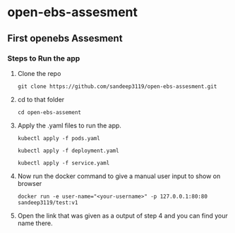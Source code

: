 # open-ebs-assesment
## First openebs Assesment

### Steps to Run the app
 1. Clone the repo
 
       ```git clone https://github.com/sandeep3119/open-ebs-assesment.git```
  
 2. cd to that folder
 
      ```cd open-ebs-assement```
  
 3. Apply the .yaml files to run the app.
 
      ```kubectl apply -f pods.yaml```
  
      ```kubectl apply -f deployment.yaml```
  
      ```kubectl apply -f service.yaml```
  
 4. Now run the docker command to give a manual user input to show on browser
 
      ```docker run -e user-name="<your-username>" -p 127.0.0.1:80:80 sandeep3119/test:v1```
  
 5. Open the link that was given as a output of step 4 and you can find your name there.

	

